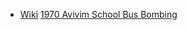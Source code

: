 - [Wiki](https://en.wikipedia.org/wiki/South_Lebanon_conflict_(1985%E2%80%932000))
[1970 Avivim School Bus Bombing](1970%20Avivim%20School%20Bus%20Bombing)